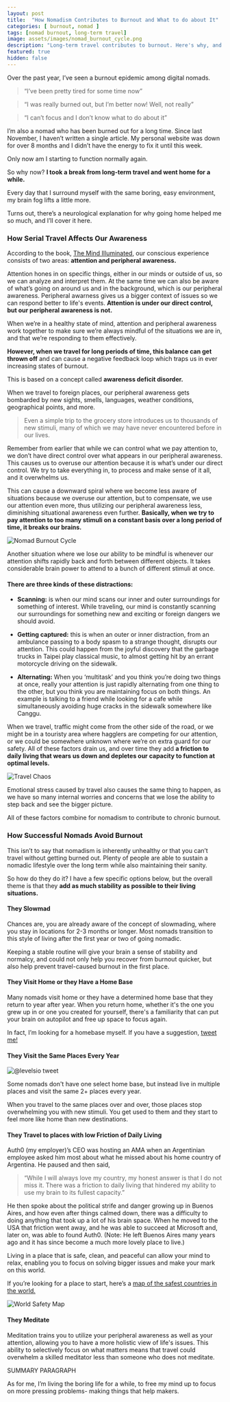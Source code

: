 ```yaml
---
layout: post
title:  "How Nomadism Contributes to Burnout and What to do about It"
categories: [ burnout, nomad ]
tags: [nomad burnout, long-term travel]
image: assets/images/nomad_burnout_cycle.png
description: "Long-term travel contributes to burnout. Here's why, and what you can do about it."
featured: true
hidden: false
---
```


Over the past year, I’ve seen a burnout epidemic among digital nomads. 
> “I’ve been pretty tired for some time now”

> “I was really burned out, but I’m better now! Well, not really”

> “I can’t focus and I don’t know what to do about it”

I’m also a nomad who has been burned out for a long time. Since last November, I haven’t written a single article. My personal website was down for over 8 months and I didn’t have the energy to fix it until this week.

Only now am I starting to function normally again. 


So why now? **I took a break from long-term travel and went home for a while.**

Every day that I surround myself with the same boring, easy environment, my brain fog lifts a little more.

Turns out, there’s a neurological explanation for why going home helped me so much, and I’ll cover it here.

### How Serial Travel Affects Our Awareness

According to the book, [The Mind Illuminated](https://www.amazon.com/Mind-Illuminated-Meditation-Integrating-Mindfulness-ebook/dp/B01INMZKAQ/), our conscious experience consists of two areas: **attention and peripheral awareness.**

Attention hones in on specific things, either in our minds or outside of us, so we can analyze and interpret them. At the same time we can also be aware of what’s going on around us and in the background, which is our peripheral awareness. Peripheral awarness gives us a bigger context of issues so we can respond better to life's events. **Attention is under our direct control, but our peripheral awareness is not.**

When we’re in a healthy state of mind, attention and peripheral awareness work together to make sure we’re always mindful of the situations we are in, and that we’re responding to them effectively.

**However, when we travel for long periods of time, this balance can get thrown off** and can cause a negative feedback loop which traps us in ever increasing states of burnout.

This is based on a concept called **awareness deficit disorder.** 

When we travel to foreign places, our peripheral awareness gets bombarded by new sights, smells, languages, weather conditions, geographical points, and more. 

>Even a simple trip to the grocery store introduces us to thousands of new stimuli, many of which we may have never encountered before in our lives.

Remember from earlier that while we can control what we pay attention to, we don’t have direct control over what appears in our peripheral awareness. This causes us to overuse our attention because it is what’s under our direct control. We try to take everything in, to process and make sense of it all, and it overwhelms us. 

This can cause a downward spiral where we become less aware of situations because we overuse our attention, but to compensate, we use our attention even more, thus utilizing our peripheral awareness less, diminishing situational awareness even further. **Basically, when we try to pay attention to too many stimuli on a constant basis over a long period of time, it breaks our brains.**


![Nomad Burnout Cycle](/assets/images/nomad_burnout_cycle.png "Nomad Burnout Cycle")

Another situation where we lose our ability to be mindful is whenever our attention shifts rapidly back and forth between different objects. It takes considerable brain power to attend to a bunch of different stimuli at once. 

#### There are three kinds of these distractions:

* **Scanning:** is when our mind scans our inner and outer surroundings for something of interest. While traveling, our mind is constantly scanning our surroundings for something new and exciting or foreign dangers we should avoid.

* **Getting captured:** this is when an outer or inner distraction, from an ambulance passing to a body spasm to a strange thought, disrupts our attention. This could happen from the joyful discovery that the garbage trucks in Taipei play classical music, to almost getting hit by an errant motorcycle driving on the sidewalk.

* **Alternating:** When you ‘multitask’ and you think you’re doing two things at once, really your attention is just rapidly alternating from one thing to the other, but you think you are maintaining focus on both things. An example is talking to a friend while looking for a cafe while simultaneously avoiding huge cracks in the sidewalk somewhere like Canggu.

When we travel, traffic might come from the other side of the road, or we might be in a touristy area where hagglers are competing for our attention, or we could be somewhere unknown where we’re on extra guard for our safety. All of these factors drain us, and over time they add **a friction to daily living that wears us down and depletes our capacity to function at optimal levels.**

![Travel Chaos](/assets/images/jumbotron.jpg "Travel Chaos")



Emotional stress caused by travel also causes the same thing to happen, as we have so many internal worries and concerns that we lose the ability to step back and see the bigger picture.

All of these factors combine for nomadism to contribute to chronic burnout.

### How Successful Nomads Avoid Burnout

This isn’t to say that nomadism is inherently unhealthy or that you can’t travel without getting burned out. Plenty of people are able to sustain a nomadic lifestyle over the long term while also maintaining their sanity.

So how do they do it? I have a few specific options below, but the overall theme is that they **add as much stability as possible to their living situations.**

#### They Slowmad

Chances are, you are already aware of the concept of slowmading, where you stay in locations for 2-3 months or longer. Most nomads transition to this style of living after the first year or two of going nomadic.

Keeping a stable routine will give your brain a sense of stability and normalcy, and could not only help you recover from burnout quicker, but also help prevent travel-caused burnout in the first place.

#### They Visit Home or they Have a Home Base

Many nomads visit home or they have a determined home base that they return to year after year. When you return home, whether it's the one you grew up in or one you created for yourself, there's a familiarity that can put your brain on autopilot and free up space to focus again.

In fact, I’m looking for a homebase myself. If you have a suggestion, [tweet me!](https://twitter.com/taskett)


#### They Visit the Same Places Every Year

![@levelsio tweet](/assets/images/levelsio_tweet.png "@levelsio tweet")

Some nomads don't have one select home base, but instead live in multiple places and visit the same 2+ places every year.

When you travel to the same places over and over, those places stop overwhelming you with new stimuli. You get used to them and they start to feel more like home than new destinations.

#### They Travel to places with low Friction of Daily Living

Auth0 (my employer)’s CEO was hosting an AMA when an Argentinian employee asked him most about what he missed about his home country of Argentina. He paused and then said,
> “While I will always love my country, my honest answer is that I do not miss it. There was a friction to daily living that hindered my ability to use my brain to its fullest capacity.” 

He then spoke about the political strife and danger growing up in Buenos Aires, and how even after things calmed down, there was a difficulty to doing anything that took up a lot of his brain space. When he moved to the USA that friction went away, and he was able to succeed at Microsoft and, later on, was able to found Auth0. (Note: He left Buenos Aires many years ago and it has since become a much more lovely place to live.)

Living in a place that is safe, clean, and peaceful can allow your mind to relax, enabling you to focus on solving bigger issues and make your mark on this world.

If you’re looking for a place to start, here’s a [map of the safest countries in the world.](https://drum-cussac.com/blog/world-risk-map/)


![World Safety Map](/assets/images/world_safety_map2019.jpg "World Safety Map")


#### They Meditate

Meditation trains you to utilize your peripheral awareness as well as your attention, allowing you to have a more holistic view of life's issues. This ability to selectively focus on what matters means that travel could overwhelm a skilled meditator less than someone who does not meditate.



SUMMARY PARAGRAPH



As for me, I’m living the boring life for a while, to free my mind up to focus on more pressing problems- making things that help makers.

